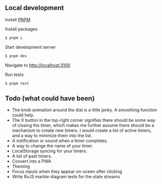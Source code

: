 ## Local development

Install [PNPM](https://pnpm.io/installation)

Install packages

```bash
$ pnpm i
```

Start development server

```bash
$ pnpm dev
```

Navigate to [http://localhost:3100](http://localhost:3100)

Run tests

```bash
$ pnpm test
```

## Todo (what could have been)

- The knob animation around the dial is a little janky. A smoothing function could help.
- The X button in the top-right corner signifies there should be some way of closing the timer, which makes me further assume there should be a mechanism to create new timers. I would create a list of active timers, and a way to minimize them into the list.
- A notification or sound when a timer completes.
- A way to change the name of your timer.
- LocalStorage syncing for your timers.
- A list of past timers.
- Convert into a PWA
- Theming
- Focus inputs when they appear on-sceen after clicking
- Write RxJS marble diagram tests for the state streams
